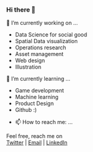### Hi there 👋

<!---
**hamzawhite/hamzawhite** is a ✨ _special_ ✨ repository because its `README.md` (this file) appears on your GitHub profile.  
Here are some ideas to get you started:
--->
🔭 I’m currently working on ...  
* Data Science for social good
* Spatial Data visualization
* Operations research
* Asset management
* Web design
* Illustration
  
🌱 I’m currently learning ...  
* Game development
* Machine learning
* Product Design
* Github :)
  
- 📫 How to reach me: ...  
  
Feel free, reach me on  
[Twitter](https://twitter.com/hamzaonde) | [Email](mailto:hamza.imloul@outlook.com) | [LinkedIn](https://www.linkedin.com/in/hamza-imloul/)

<!---
- 😄 Pronouns: ...
- ⚡ Fun fact: ...
- 👯 I’m looking to collaborate on ...
- 🤔 I’m looking for help with ...
- 💬 Ask me about ...
--->
